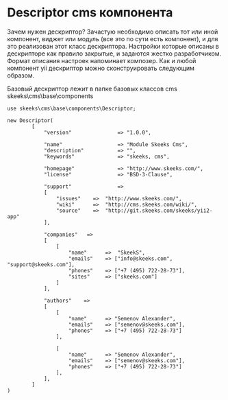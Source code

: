 Descriptor cms компонента
========================
Зачем нужен дескриптор?
Зачастую необходимо описать тот или иной компонент, виджет или модуль (все это по сути есть компонент), и для это реализован этот класс дескриптора.
Настройки которые описаны в дескрипторе как правило закрытые, и задаются жестко разработчиком.
Формат описания настроек напоминает композер.
Как и любой компонент yii дескриптор можно сконструировать следующим образом.

Базовый дескриптор лежит в папке базовых классов cms skeeks\cms\base\components

```
use skeeks\cms\base\components\Descriptor;

new Descriptor(
        [
            "version"               => "1.0.0",

            "name"                  => "Module Skeeks Cms",
            "description"           => "",
            "keywords"              => "skeeks, cms",

            "homepage"              => "http://www.skeeks.com/",
            "license"               => "BSD-3-Clause",

            "support"               =>
            [
                "issues"    =>  "http://www.skeeks.com/",
                "wiki"      =>  "http://cms.skeeks.com/wiki/",
                "source"    =>  "http://git.skeeks.com/skeeks/yii2-app"
            ],

            "companies"   =>
            [
                [
                    "name"      =>  "SkeekS",
                    "emails"    => ["info@skeeks.com", "support@skeeks.com"],
                    "phones"    => ["+7 (495) 722-28-73"],
                    "sites"     => ["skeeks.com"]
                ]
            ],

            "authors"    =>
            [
                [
                    "name"      => "Semenov Alexander",
                    "emails"    => ["semenov@skeeks.com"],
                    "phones"    => ["+7 (495) 722-28-73"]
                ],

                [
                    "name"      => "Semenov Alexander",
                    "emails"    => ["semenov@skeeks.com"],
                    "phones"    => ["+7 (495) 722-28-73"]
                ],
            ],
        ]
)

```
